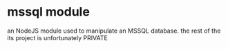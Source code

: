 # mssql module

an NodeJS module used to manipulate an MSSQL database.
the rest of the its project is unfortunately PRIVATE
